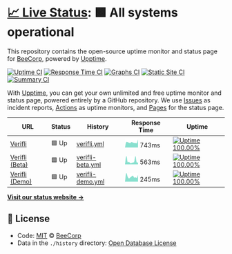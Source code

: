 # [📈 Live Status](https://BeeCorp.github.io/upptime-verifli): <!--live status--> **🟩 All systems operational**

This repository contains the open-source uptime monitor and status page for [BeeCorp](https://BeeCorp.github.io/upptime-verifli), powered by [Upptime](https://github.com/upptime/upptime).

[![Uptime CI](https://github.com/koj-co/upptime/workflows/Uptime%20CI/badge.svg)](https://github.com/koj-co/upptime/actions?query=workflow%3A%22Uptime+CI%22)
[![Response Time CI](https://github.com/koj-co/upptime/workflows/Response%20Time%20CI/badge.svg)](https://github.com/koj-co/upptime/actions?query=workflow%3A%22Response+Time+CI%22)
[![Graphs CI](https://github.com/koj-co/upptime/workflows/Graphs%20CI/badge.svg)](https://github.com/koj-co/upptime/actions?query=workflow%3A%22Graphs+CI%22)
[![Static Site CI](https://github.com/koj-co/upptime/workflows/Static%20Site%20CI/badge.svg)](https://github.com/koj-co/upptime/actions?query=workflow%3A%22Static+Site+CI%22)
[![Summary CI](https://github.com/koj-co/upptime/workflows/Summary%20CI/badge.svg)](https://github.com/koj-co/upptime/actions?query=workflow%3A%22Summary+CI%22)

With [Upptime](https://upptime.js.org), you can get your own unlimited and free uptime monitor and status page, powered entirely by a GitHub repository. We use [Issues](https://github.com/BeeCorp/upptime-verifli/issues) as incident reports, [Actions](https://github.com/BeeCorp/upptime-verifli/actions) as uptime monitors, and [Pages](https://BeeCorp.github.io/upptime-verifli) for the status page.

<!--start: status pages-->
<!-- This summary is generated by Upptime (https://github.com/upptime/upptime) -->
<!-- Do not edit this manually, your changes will be overwritten -->

| URL                                        | Status | History                                                                                                | Response Time                                                                     | Uptime                                                                                                                                                                                                                                   |
| ------------------------------------------ | ------ | ------------------------------------------------------------------------------------------------------ | --------------------------------------------------------------------------------- | ---------------------------------------------------------------------------------------------------------------------------------------------------------------------------------------------------------------------------------------- |
| [Verifli](https://verifli.com)             | 🟩 Up  | [verifli.yml](https://github.com/BeeCorp/upptime-verifli/commits/master/history/verifli.yml)           | <img alt="Response time graph" src="./graphs/verifli.png" height="20"> 743ms      | [![Uptime 100.00%](https://img.shields.io/endpoint?url=https%3A%2F%2Fraw.githubusercontent.com%2FBeeCorp%2Fupptime-verifli%2Fmaster%2Fapi%2Fverifli%2Fuptime.json)](https://BeeCorp.github.io/upptime-verifli/history/verifli)           |
| [Verifli (Beta)](https://beta.verifli.com) | 🟩 Up  | [verifli-beta.yml](https://github.com/BeeCorp/upptime-verifli/commits/master/history/verifli-beta.yml) | <img alt="Response time graph" src="./graphs/verifli-beta.png" height="20"> 563ms | [![Uptime 100.00%](https://img.shields.io/endpoint?url=https%3A%2F%2Fraw.githubusercontent.com%2FBeeCorp%2Fupptime-verifli%2Fmaster%2Fapi%2Fverifli-beta%2Fuptime.json)](https://BeeCorp.github.io/upptime-verifli/history/verifli-beta) |
| [Verifli (Demo)](https://demo.verifli.com) | 🟩 Up  | [verifli-demo.yml](https://github.com/BeeCorp/upptime-verifli/commits/master/history/verifli-demo.yml) | <img alt="Response time graph" src="./graphs/verifli-demo.png" height="20"> 245ms | [![Uptime 100.00%](https://img.shields.io/endpoint?url=https%3A%2F%2Fraw.githubusercontent.com%2FBeeCorp%2Fupptime-verifli%2Fmaster%2Fapi%2Fverifli-demo%2Fuptime.json)](https://BeeCorp.github.io/upptime-verifli/history/verifli-demo) |

<!--end: status pages-->

[**Visit our status website →**](https://BeeCorp.github.io/upptime-verifli)

## 📄 License

- Code: [MIT](./LICENSE) © [BeeCorp](https://BeeCorp.github.io/upptime-verifli)
- Data in the `./history` directory: [Open Database License](https://opendatacommons.org/licenses/odbl/1-0/)
